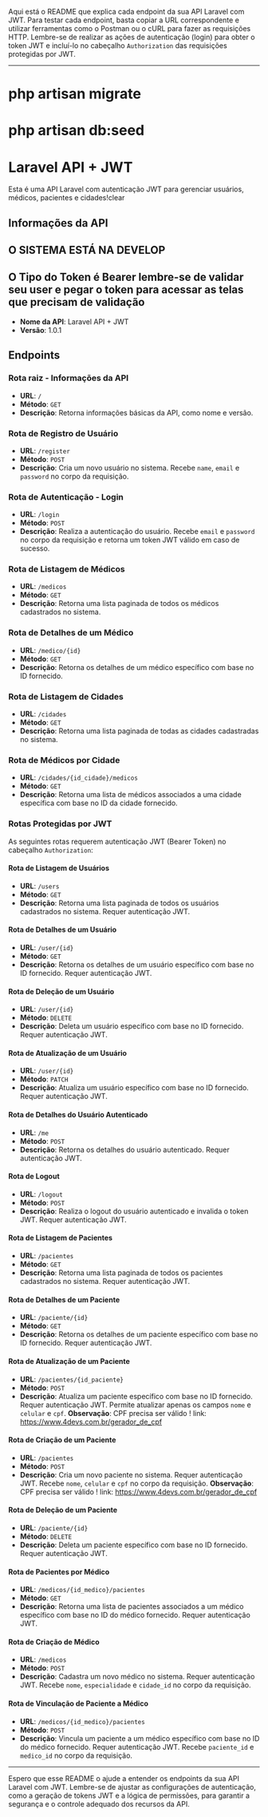 Aqui está o README que explica cada endpoint da sua API Laravel com JWT. Para testar cada endpoint, basta copiar a URL correspondente e utilizar ferramentas como o Postman ou o cURL para fazer as requisições HTTP. Lembre-se de realizar as ações de autenticação (login) para obter o token JWT e incluí-lo no cabeçalho `Authorization` das requisições protegidas por JWT.

---
# php artisan migrate
# php artisan db:seed

# Laravel API + JWT

Esta é uma API Laravel com autenticação JWT para gerenciar usuários, médicos, pacientes e cidades!clear

## Informações da API

## O SISTEMA ESTÁ NA DEVELOP


## O Tipo do Token é Bearer lembre-se de validar seu user e pegar o token para acessar as telas que precisam de validação

- **Nome da API**: Laravel API + JWT
- **Versão**: 1.0.1

## Endpoints

### Rota raiz - Informações da API

- **URL**: `/`
- **Método**: `GET`
- **Descrição**: Retorna informações básicas da API, como nome e versão.

### Rota de Registro de Usuário

- **URL**: `/register`
- **Método**: `POST`
- **Descrição**: Cria um novo usuário no sistema. Recebe `name`, `email` e `password` no corpo da requisição.

### Rota de Autenticação - Login

- **URL**: `/login`
- **Método**: `POST`
- **Descrição**: Realiza a autenticação do usuário. Recebe `email` e `password` no corpo da requisição e retorna um token JWT válido em caso de sucesso.


### Rota de Listagem de Médicos

- **URL**: `/medicos`
- **Método**: `GET`
- **Descrição**: Retorna uma lista paginada de todos os médicos cadastrados no sistema.

### Rota de Detalhes de um Médico

- **URL**: `/medico/{id}`
- **Método**: `GET`
- **Descrição**: Retorna os detalhes de um médico específico com base no ID fornecido.

### Rota de Listagem de Cidades

- **URL**: `/cidades`
- **Método**: `GET`
- **Descrição**: Retorna uma lista paginada de todas as cidades cadastradas no sistema.

### Rota de Médicos por Cidade

- **URL**: `/cidades/{id_cidade}/medicos`
- **Método**: `GET`
- **Descrição**: Retorna uma lista de médicos associados a uma cidade específica com base no ID da cidade fornecido.

### Rotas Protegidas por JWT

As seguintes rotas requerem autenticação JWT (Bearer Token) no cabeçalho `Authorization`:

#### Rota de Listagem de Usuários

- **URL**: `/users`
- **Método**: `GET`
- **Descrição**: Retorna uma lista paginada de todos os usuários cadastrados no sistema. Requer autenticação JWT.

#### Rota de Detalhes de um Usuário

- **URL**: `/user/{id}`
- **Método**: `GET`
- **Descrição**: Retorna os detalhes de um usuário específico com base no ID fornecido. Requer autenticação JWT.

#### Rota de Deleção de um Usuário

- **URL**: `/user/{id}`
- **Método**: `DELETE`
- **Descrição**: Deleta um usuário específico com base no ID fornecido. Requer autenticação JWT.

#### Rota de Atualização de um Usuário

- **URL**: `/user/{id}`
- **Método**: `PATCH`
- **Descrição**: Atualiza um usuário específico com base no ID fornecido. Requer autenticação JWT.

#### Rota de Detalhes do Usuário Autenticado

- **URL**: `/me`
- **Método**: `POST`
- **Descrição**: Retorna os detalhes do usuário autenticado. Requer autenticação JWT.

#### Rota de Logout

- **URL**: `/logout`
- **Método**: `POST`
- **Descrição**: Realiza o logout do usuário autenticado e invalida o token JWT. Requer autenticação JWT.

#### Rota de Listagem de Pacientes

- **URL**: `/pacientes`
- **Método**: `GET`
- **Descrição**: Retorna uma lista paginada de todos os pacientes cadastrados no sistema. Requer autenticação JWT.

#### Rota de Detalhes de um Paciente

- **URL**: `/paciente/{id}`
- **Método**: `GET`
- **Descrição**: Retorna os detalhes de um paciente específico com base no ID fornecido. Requer autenticação JWT.

#### Rota de Atualização de um Paciente

- **URL**: `/pacientes/{id_paciente}`
- **Método**: `POST`
- **Descrição**: Atualiza um paciente específico com base no ID fornecido. Requer autenticação JWT. Permite atualizar apenas os campos `nome` e `celular` e `cpf`.
**Observação**: CPF  precisa ser válido ! link: https://www.4devs.com.br/gerador_de_cpf

#### Rota de Criação de um Paciente

- **URL**: `/pacientes`
- **Método**: `POST`
- **Descrição**: Cria um novo paciente no sistema. Requer autenticação JWT. Recebe `nome`, `celular` e  `cpf`  no corpo da requisição.
**Observação**: CPF  precisa ser válido ! link: https://www.4devs.com.br/gerador_de_cpf

#### Rota de Deleção de um Paciente



- **URL**: `/paciente/{id}`
- **Método**: `DELETE`
- **Descrição**: Deleta um paciente específico com base no ID fornecido. Requer autenticação JWT.

#### Rota de Pacientes por Médico

- **URL**: `/medicos/{id_medico}/pacientes`
- **Método**: `GET`
- **Descrição**: Retorna uma lista de pacientes associados a um médico específico com base no ID do médico fornecido. Requer autenticação JWT.

#### Rota de Criação de Médico

- **URL**: `/medicos`
- **Método**: `POST`
- **Descrição**: Cadastra um novo médico no sistema. Requer autenticação JWT. Recebe `nome`, `especialidade` e `cidade_id` no corpo da requisição.

#### Rota de Vinculação de Paciente a Médico

- **URL**: `/medicos/{id_medico}/pacientes`
- **Método**: `POST`
- **Descrição**: Vincula um paciente a um médico específico com base no ID do médico fornecido. Requer autenticação JWT. Recebe `paciente_id` e `medico_id` no corpo da requisição.

---

Espero que esse README o ajude a entender os endpoints da sua API Laravel com JWT. Lembre-se de ajustar as configurações de autenticação, como a geração de tokens JWT e a lógica de permissões, para garantir a segurança e o controle adequado dos recursos da API.